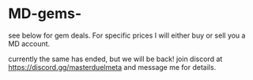 # MD-gems-
see below for gem deals. For specific prices I will either buy or sell you a MD account. 

currently the same has ended, but we will be back! join discord at https://discord.gg/masterduelmeta and message me for details. 
